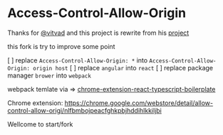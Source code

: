 Access-Control-Allow-Origin
===========================

Thanks for [@vitvad](https://github.com/vitvad) and this project is rewrite from his [project](https://github.com/vitvad/Access-Control-Allow-Origin)

this fork is try to improve some point

[ ] replace `Access-Control-Allow-Origin: *` into `Access-Control-Allow-Origin: origin host`
[ ] replace `angular` into `react`
[ ] replace package manager `brower` into `webpack`

webpack temlate via => [chrome-extension-react-typescript-boilerplate](https://github.com/martellaj/chrome-extension-react-typescript-boilerplate)

Chrome extension: https://chrome.google.com/webstore/detail/allow-control-allow-origi/nlfbmbojpeacfghkpbjhddihlkkiljbi

Wellcome to start/fork